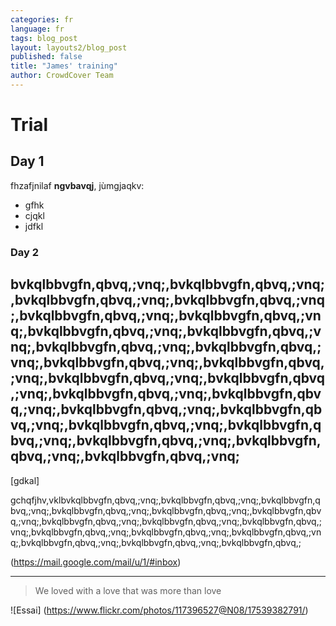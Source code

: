 ```yaml
---
categories: fr
language: fr
tags: blog_post
layout: layouts2/blog_post
published: false
title: "James' training"
author: CrowdCover Team
---
```



# Trial 

## Day 1

fhzafjnilaf  **ngvbavqj**, jùmgjaqkv:

* gfhk
* cjqkl
* jdfkl

### Day 2
bvkqlbbvgfn,qbvq,;vnq;,bvkqlbbvgfn,qbvq,;vnq;,bvkqlbbvgfn,qbvq,;vnq;,bvkqlbbvgfn,qbvq,;vnq;,bvkqlbbvgfn,qbvq,;vnq;,bvkqlbbvgfn,qbvq,;vnq;,bvkqlbbvgfn,qbvq,;vnq;,bvkqlbbvgfn,qbvq,;vnq;,bvkqlbbvgfn,qbvq,;vnq;,bvkqlbbvgfn,qbvq,;vnq;,bvkqlbbvgfn,qbvq,;vnq;,bvkqlbbvgfn,qbvq,;vnq;,bvkqlbbvgfn,qbvq,;vnq;,bvkqlbbvgfn,qbvq,;vnq;,bvkqlbbvgfn,qbvq,;vnq;,bvkqlbbvgfn,qbvq,;vnq;,bvkqlbbvgfn,qbvq,;vnq;,bvkqlbbvgfn,qbvq,;vnq;,bvkqlbbvgfn,qbvq,;vnq;,bvkqlbbvgfn,qbvq,;vnq;,bvkqlbbvgfn,qbvq,;vnq;,bvkqlbbvgfn,qbvq,;vnq;,bvkqlbbvgfn,qbvq,;vnq;
---
[gdkal]

gchqfjhv,vklbvkqlbbvgfn,qbvq,;vnq;,bvkqlbbvgfn,qbvq,;vnq;,bvkqlbbvgfn,qbvq,;vnq;,bvkqlbbvgfn,qbvq,;vnq;,bvkqlbbvgfn,qbvq,;vnq;,bvkqlbbvgfn,qbvq,;vnq;,bvkqlbbvgfn,qbvq,;vnq;,bvkqlbbvgfn,qbvq,;vnq;,bvkqlbbvgfn,qbvq,;vnq;,bvkqlbbvgfn,qbvq,;vnq;,bvkqlbbvgfn,qbvq,;vnq;,bvkqlbbvgfn,qbvq,;vnq;,bvkqlbbvgfn,qbvq,;vnq;,bvkqlbbvgfn,qbvq,;vnq;,bvkqlbbvgfn,qbvq,;

(https://mail.google.com/mail/u/1/#inbox)

---

> We loved with a love that was more than love

![Essai] (https://www.flickr.com/photos/117396527@N08/17539382791/)








